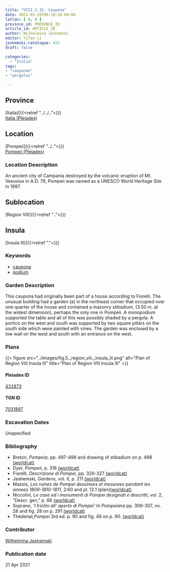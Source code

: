 ```yaml
---
title: "VIII.3.15. Caupona"
date: 2021-03-26T00:10:10-04:00
latlon: [ 0, 0 ]
province_id: PROVINCE_ID
article_id: ARTICLE_ID
author: Wilhelmina Jashemski
editor: Yifan Li
jashemski-catalogue: 422
draft: false

categories:
  - "Italia"
tags:
- "cauponae"
- "pergolas"

---
```


## Province
[Italia]({{<relref "../../..">}}) \
[Italia (Pleiades)](https://pleiades.stoa.org/places/1052)

## Location
[Pompeii]({{<relref "../..">}}) \
[Pompeii (Pleiades)](https://pleiades.stoa.org/places/433032)

### Location Description
An ancient city of Campania destroyed by the volcanic eruption of Mt. Vesuvius in A.D. 79, Pompeii was named as a UNESCO World Heritage Site in 1997.

## Sublocation
[Region VIII]({{<relref "..">}})

## Insula
[Insula III]({{<relref ".">}})

### Keywords
 - [caupona](http://vocab.getty.edu/page/aat/300005208)
 - [podium](http://vocab.getty.edu/page/aat/300430533)


### Garden Description
This caupona had originally been part of a house according to Fiorelli. The unusual building had a garden (a) in the northeast corner that occupied over one quarter of the house and contained a masonry stibadium, (3.50 m. at the widest dimension), perhaps the only one in Pompeii. A monopodium supported the table and all of this was possibly shaded by a pergola. A portico on the west and south was supported by two square pillars on the south side which were painted with vines. The garden was enclosed by a low wall on the west and south with an entrance on the west.

### Plans
{{< figure src="../images/fig.5._region_viii._insula_iii.png" alt="Plan of Region VIII Insula III" title="Plan of Region VIII Insula III" >}}


#### Pleiades ID
[432873](https://pleiades.stoa.org/places/538911200)

#### TGN ID
[7031897](http://vocab.getty.edu/page/tgn/2053030)

###  Excavation Dates
Unspecified


### Bibliography
* Breton, *Pompeia*, pp. 497-498 and drawing of stibadium on p. 498 [(worldcat)](http://www.worldcat.org/oclc/894211341)
* Dyer, *Pompeii*, p. 316 [(worldcat)](http://www.worldcat.org/oclc/24327166)
* Fiorelli, *Descrizione di Pompei*, pp. 326-327 [(worldcat)](http://www.worldcat.org/oclc/252039996)
* Jashemski, *Gardens*, vol. II, p. 211 [(worldcat)](http://www.worldcat.org/oclc/1113367431)
* Mazois, *Les ruines de Pompei dessinees et mesurees pendant les annees 1809-1810-1811*, 2:60 and pl. 12.1 (plan)[(worldcat)](http://www.worldcat.org/oclc/457565631)
* Niccolini, *Le case ed i monumenti di Pompei designati e descritti*, vol. 2, “Descr. gen,” p. 66 [(worldcat)](http://www.worldcat.org/oclc/906755593)
* Soprano, *'I triclini all' aperto di Pompei' In Pompeiana* pp. 306-307, no. 28 and fig. 28 on p. 291 [(worldcat)](http://www.worldcat.org/oclc/311371089)
* Thédenat,*Pompei* 3rd ed. p. 90 and fig. 46 on p. 90. [(worldcat)](http://www.worldcat.org/oclc/612246417)

### Contributor
[Wilhelmina Jashemski](https://lib.guides.umd.edu/c.php?g=326514&p=2193250)

### Publication date

21 Apr 2021
